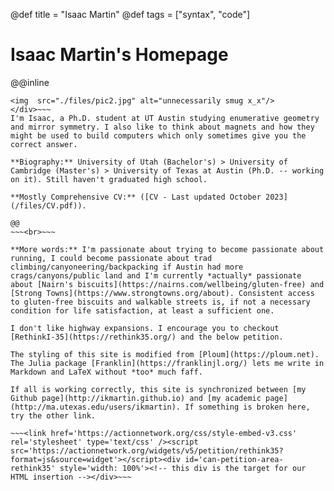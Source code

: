 @def title = "Isaac Martin"
@def tags = ["syntax", "code"]

# Isaac Martin's Homepage

@@inline
~~~<div class="landing" style="float: left;">
<img  src="./files/pic2.jpg" alt="unnecessarily smug x_x"/>
</div>~~~
I'm Isaac, a Ph.D. student at UT Austin studying enumerative geometry and mirror symmetry. I also like to think about magnets and how they might be used to build computers which only sometimes give you the correct answer.

**Biography:** University of Utah (Bachelor's) > University of Cambridge (Master's) > University of Texas at Austin (Ph.D. -- working on it). Still haven't graduated high school.

**Mostly Comprehensive CV:** ([CV - Last updated October 2023](/files/CV.pdf)).

@@
~~~<br>~~~

**More words:** I'm passionate about trying to become passionate about running, I could become passionate about trad climbing/canyoneering/backpacking if Austin had more crags/canyons/public land and I'm currently *actually* passionate about [Nairn's biscuits](https://nairns.com/wellbeing/gluten-free) and [Strong Towns](https://www.strongtowns.org/about). Consistent access to gluten-free biscuits and walkable streets is, if not a necessary condition for life satisfaction, at least a sufficient one.

I don't like highway expansions. I encourage you to checkout [RethinkI-35](https://rethink35.org/) and the below petition.

The styling of this site is modified from [Ploum](https://ploum.net). The Julia package [Franklin](https://franklinjl.org/) lets me write in Markdown and LaTeX without *too* much faff.

If all is working correctly, this site is synchronized between [my Github page](http://ikmartin.github.io) and [my academic page](http://ma.utexas.edu/users/ikmartin). If something is broken here, try the other link.

~~~<link href='https://actionnetwork.org/css/style-embed-v3.css' rel='stylesheet' type='text/css' /><script src='https://actionnetwork.org/widgets/v5/petition/rethink35?format=js&source=widget'></script><div id='can-petition-area-rethink35' style='width: 100%'><!-- this div is the target for our HTML insertion --></div>~~~
